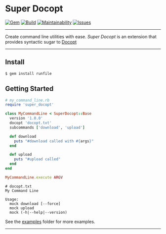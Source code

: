 Super Docopt
==================================================

[![Gem](https://img.shields.io/gem/v/super_docopt.svg?style=flat-square)](https://rubygems.org/gems/super_docopt)
[![Build](https://img.shields.io/travis/DannyBen/super_docopt.svg?style=flat-square)](https://travis-ci.org/DannyBen/super_docopt)
[![Maintainability](https://img.shields.io/codeclimate/maintainability/DannyBen/super_docopt.svg?style=flat-square)](https://codeclimate.com/github/DannyBen/super_docopt)
[![Issues](https://img.shields.io/codeclimate/issues/DannyBen/super_docopt.svg?style=flat-square)](https://codeclimate.com/github/DannyBen/super_docopt)

---

Create command line utilities with ease.
*Super Docopt* is an extension that provides syntactic sugar to [Docopt][1]

---

Install
--------------------------------------------------

    $ gem install runfile


Getting Started
--------------------------------------------------

```ruby
# my_command_line.rb
require 'super_docopt'

class MyCommandLine < SuperDocopt::Base
  version '1.0.0'
  docopt 'docopt.txt'
  subcommands ['download', 'upload']

  def download
    puts "#download called with #{args}"
  end

  def upload
    puts "#upload called"
  end
end

MyCommandLine.execute ARGV
```

```plain
# docopt.txt
My Command Line

Usage:
  mock download [--force]
  mock upload
  mock (-h|--help|--version)
```

See the [examples](/examples) folder for more examples.

---

[1]: http://docopt.org/
